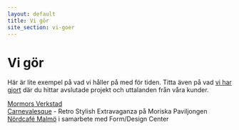 ```yaml
---
layout: default
title: Vi gör
site_section: vi-goer
---
```


# Vi gör

Här är lite exempel på vad vi håller på med för tiden. Titta även på vad [vi har gjort](/vi-har-gjort/) där du hittar avslutade projekt och uttalanden från våra kunder.

[Mormors Verkstad](mormors-verkstad)<br/>
[Carnevalesque](carnevlaesque) - Retro Stylish Extravaganza på Moriska Paviljongen<br/>
[Nördcafé Malmö](noerdcafe-malmoe) i samarbete med Form/Design Center